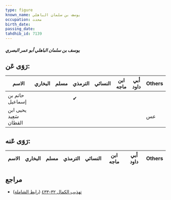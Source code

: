 ```yaml
---
type: figure
known_name: يوسف بن سلمان الباهلي
occupation: محدث
birth_date:
passing_date:
tahdhib_id: 7139
---
```

##### يوسف بن سلمان الباهلي أبو عمر البصري

## رَوَى عَن:
| الاسم                  | البخاري | مسلم | الترمذي | النسائي | ابن ماجه | أبي داود | Others |
| ---------------------- | ------- | ---- | ------- | ------- | -------- | -------- | ------ |
| حاتم بن إسماعيل        |         |      | ✔       |         |          |          |        |
| يحيى ابن سَعِيد القطان |         |      |         |         |          |          | عس     |
## رَوَى عَنه:
| الاسم | البخاري | مسلم | الترمذي | النسائي | ابن ماجه | أبي داود | Others |
| ----- | ------- | ---- | ------- | ------- | -------- | -------- | ------ |
## مراجع
- [تهذيب الكمال ٣٢-٤٣٣](obsidian://open?vault=Tahdhib-al-Kamal&file=Figures/٧١٣٩-يوسف%20بن%20سلمان%20الباهلي%20أبو%20عمر%20البصري) ([رابط الشاملة](https://shamela.ws/book/3722/17547))